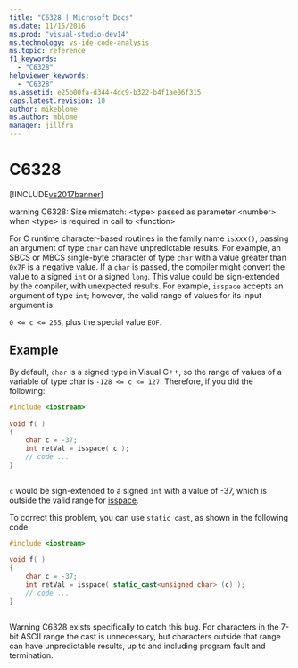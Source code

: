 ```yaml
---
title: "C6328 | Microsoft Docs"
ms.date: 11/15/2016
ms.prod: "visual-studio-dev14"
ms.technology: vs-ide-code-analysis
ms.topic: reference
f1_keywords: 
  - "C6328"
helpviewer_keywords: 
  - "C6328"
ms.assetid: e25b00fa-d344-4dc9-b322-b4f1ae06f315
caps.latest.revision: 10
author: mikeblome
ms.author: mblome
manager: jillfra
---
```

# C6328
[!INCLUDE[vs2017banner](../includes/vs2017banner.md)]

warning C6328: Size mismatch: \<type> passed as parameter \<number> when \<type> is required in call to \<function>  
  
 For C runtime character-based routines in the family name `is`*xxx*`()`, passing an argument of type `char` can have unpredictable results. For example, an SBCS or MBCS single-byte character of type `char` with a value greater than `0x7F` is a negative value. If a `char` is passed, the compiler might convert the value to a signed `int` or a signed `long`. This value could be sign-extended by the compiler, with unexpected results. For example, `isspace` accepts an argument of type `int`; however, the valid range of values for its input argument is:  
  
 `0 <= c <= 255`, plus the special value `EOF`.  
  
## Example  
 By default, `char` is a signed type in Visual C++, so the range of values of a variable of type char is `-128 <= c <= 127`. Therefore, if you did the following:  
  
```cpp  
#include <iostream>  
  
void f( )  
{  
    char c = -37;  
    int retVal = isspace( c );  
    // code ...  
}  
  
```  
  
 `c` would be sign-extended to a signed `int` with a value of -37, which is outside the valid range for [isspace](https://msdn.microsoft.com/library/3ac254c4-92aa-4238-882a-3a3fb576cdf5).  
  
 To correct this problem, you can use `static_cast`, as shown in the following code:  
  
```cpp  
#include <iostream>  
  
void f( )  
{  
    char c = -37;  
    int retVal = isspace( static_cast<unsigned char> (c) );  
    // code ...  
}  
  
```  
  
 Warning C6328 exists specifically to catch this bug. For characters in the 7-bit ASCII range the cast is unnecessary, but characters outside that range can have unpredictable results, up to and including program fault and termination.
